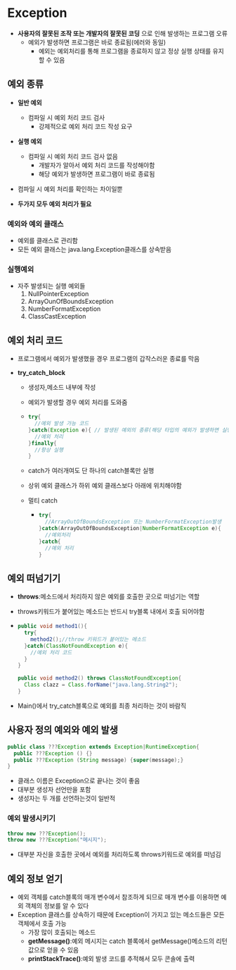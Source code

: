# Exception

* __사용자의 잘못된 조작 또는 개발자의 잘못된 코딩__ 으로 인해 발생하는 프로그램 오류
  * 예외가 발생하면 프로그램은 바로 종료됨(에러와 동일)
    * 예외는 예외처리를 통해 프로그램을 종료하지 않고 정상 실행 상태를 유지할 수 있음

## 예외 종류

* __일반 예외__
  * 컴파일 시 예외 처리 코드 검사
    * 강제적으로 예외 처리 코드 작성 요구
* __실행 예외__
  * 컴파일 시 예외 처리 코드 검사 없음
    * 개발자가 알아서 예외 처리 코드를 작성해야함
    * 해당 예외가 발생하면 프로그램이 바로 종료됨

* 컴파일 시 예외 처리를 확인하는 차이일뿐
* __두가지 모두 예외 처리가 필요__

### 예외와 예외 클래스

* 예외를 클래스로 관리함
* 모든 예외 클래스는 java.lang.Exception클래스를 상속받음

### 실행예외

* 자주 발생되는 실행 예외들
  1. NullPointerException
  2. ArrayOunOfBoundsException
  3. NumberFormatException
  4. ClassCastException

## 예외 처리 코드

* 프로그램에서 예외가 발생했을 경우 프로그램의 갑작스러운 종료를 막음

* __try_catch_block__ 

  * 생성자,메소드 내부에 작성

  * 예외가 발생할 경우 예외 처리를 도와줌

  * ```java
    try{
      //예외 발생 가능 코드
    }catch(Exception e){ //	발생된 예외의 종류(해당 타입의 예외가 발생하면 실행)
      //예외 처리
    }finally{
      //항상 실행
    }
    ```

  * catch가 여러개여도 단 하나의 catch블록만 실행
  * 상위 예외 클래스가 하위 예외 클래스보다 아래에 위치해야함

  * 멀티 catch

    * ```java
      try{
        //ArrayOutOfBoundsException 또는 NumberFormatException발생
      }catch(ArrayOutOfBoundsException|NumberFormatException e){
        //예외처리
      }catch{
        //예외 처리
      }
      ```

      

## 예외 떠넘기기

* __throws__:메소드에서 처리하지 않은 예외를 호출한 곳으로 떠넘기는 역할

* throws키워드가 붙어있는 메소드는 반드시 try블록 내에서 호출 되어야함

* ```java
  public void method1(){
    try{
      method2();//throw 키워드가 붙어있는 메소드
    }catch(ClassNotFoundException e){
      //예외 처리 코드
    }
  }
  
  public void method2() throws ClassNotFoundException{
    Class clazz = Class.forName("java.lang.String2");
  }
  ```

* Main()에서 try_catch블록으로 예외를 최종 처리하는 것이 바람직

## 사용자 정의 예외와 예외 발생

```java
public class ???Exception extends Exception|RuntimeException{
  public ???Exception () {}
  public ???Exception (String message) {super(message);}
}
```

* 클래스 이름은 Exception으로 끝나는 것이 좋음
* 대부분 생성자 선언만을 포함
* 생성자는 두 개를 선언하는것이 일반적

### 예외 발생시키기

```java
throw new ???Exception();
throw new ???Exception("메시지");
```

* 대부분 자신을 호출한 곳에서 예외를 처리하도록 throws키워드로 예외를 떠넘김

## 예외 정보 얻기

* 예외 객체를 catch블록의 매개 변수에서 참조하게 되므로 매개 변수를 이용하면 예외 객체의 정보를 알 수 있다
* Exception 클래스를 상속하기 때문에 Exception이 가지고 있는 메소드들은 모든 객체에서 호출 가능
  * 가장 많이 호출되는 메소드
  * __getMessage()__:예외 메시지는 catch 블록에서 getMessage()메소드의 리턴값으로 얻을 수 있음
  * __printStackTrace()__:예외 발생 코드를 추적해서 모두 콘솔에 출력
